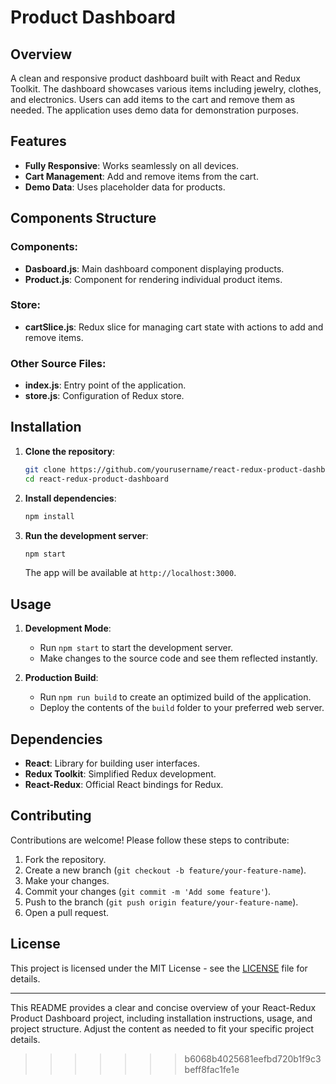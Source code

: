 # Product Dashboard

## Overview

A clean and responsive product dashboard built with React and Redux Toolkit. The dashboard showcases various items including jewelry, clothes, and electronics. Users can add items to the cart and remove them as needed. The application uses demo data for demonstration purposes.

## Features

- **Fully Responsive**: Works seamlessly on all devices.
- **Cart Management**: Add and remove items from the cart.
- **Demo Data**: Uses placeholder data for products.

## Components Structure

### Components:
- **Dasboard.js**: Main dashboard component displaying products.
- **Product.js**: Component for rendering individual product items.

### Store:
- **cartSlice.js**: Redux slice for managing cart state with actions to add and remove items.

### Other Source Files:
- **index.js**: Entry point of the application.
- **store.js**: Configuration of Redux store.

## Installation

1. **Clone the repository**:
   ```sh
   git clone https://github.com/yourusername/react-redux-product-dashboard.git
   cd react-redux-product-dashboard
   ```

2. **Install dependencies**:
   ```sh
   npm install
   ```

3. **Run the development server**:
   ```sh
   npm start
   ```

   The app will be available at `http://localhost:3000`.

## Usage

1. **Development Mode**:
   - Run `npm start` to start the development server.
   - Make changes to the source code and see them reflected instantly.

2. **Production Build**:
   - Run `npm run build` to create an optimized build of the application.
   - Deploy the contents of the `build` folder to your preferred web server.

## Dependencies

- **React**: Library for building user interfaces.
- **Redux Toolkit**: Simplified Redux development.
- **React-Redux**: Official React bindings for Redux.

## Contributing

Contributions are welcome! Please follow these steps to contribute:

1. Fork the repository.
2. Create a new branch (`git checkout -b feature/your-feature-name`).
3. Make your changes.
4. Commit your changes (`git commit -m 'Add some feature'`).
5. Push to the branch (`git push origin feature/your-feature-name`).
6. Open a pull request.

## License

This project is licensed under the MIT License - see the [LICENSE](LICENSE) file for details.

---

This README provides a clear and concise overview of your React-Redux Product Dashboard project, including installation instructions, usage, and project structure. Adjust the content as needed to fit your specific project details.
>>>>>>> b6068b4025681eefbd720b1f9c3beff8fac1fe1e
